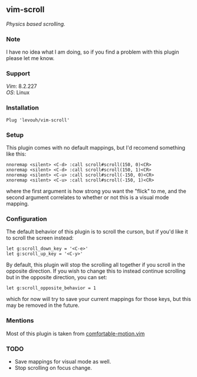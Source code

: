 ## vim-scroll

_Physics based scrolling._

### Note

I have no idea what I am doing, so if you find a problem with this plugin please let me know.

### Support

_Vim_: 8.2.227  
_OS_: Linux

### Installation

```
Plug 'levouh/vim-scroll'
```

### Setup

This plugin comes with no default mappings, but I'd recomend something like this:

```
nnoremap <silent> <C-d> :call scroll#scroll(150, 0)<CR>
xnoremap <silent> <C-d> :call scroll#scroll(150, 1)<CR>
nnoremap <silent> <C-u> :call scroll#scroll(-150, 0)<CR>
xnoremap <silent> <C-u> :call scroll#scroll(-150, 1)<CR>
```

where the first argument is how strong you want the "flick" to me, and the second argument correlates to whether or not this is a visual mode mapping.

### Configuration

The default behavior of this plugin is to scroll the curson, but if you'd like it to scroll the screen instead:

```
let g:scroll_down_key = '<C-e>'
let g:scroll_up_key = '<C-y>'
```

By default, this plugin will stop the scrolling all together if you scroll in the opposite direction.
If you wish to change this to instead continue scrolling but in the opposite direction, you can set:

```
let g:scroll_opposite_behavior = 1
```

which for now will try to save your current mappings for those keys, but this may be removed in the future.

### Mentions

Most of this plugin is taken from [comfortable-motion.vim](https://github.com/yuttie/comfortable-motion.vim)

### TODO

- Save mappings for visual mode as well.
- Stop scrolling on focus change.
